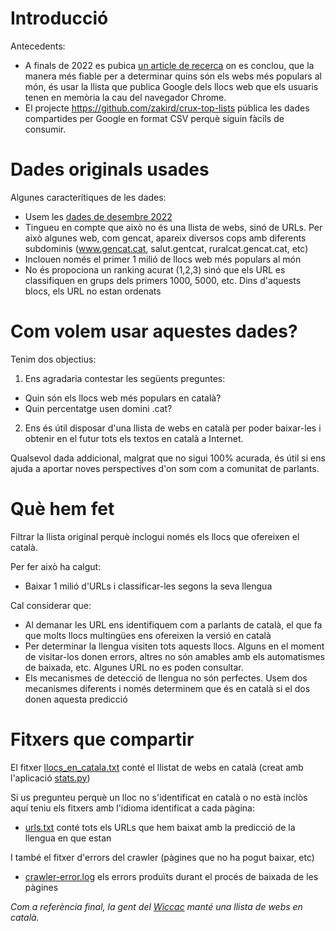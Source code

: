 

# Introducció


Antecedents:

* A finals de 2022 es pubica [un article de recerca](https://zakird.com/papers/toplists.pdf) on es conclou, que la manera més fiable per a determinar quins són els webs més populars al món, és usar la llista que publica Google dels llocs web que els usuaris tenen en memòria la cau del navegador Chrome. 
* El projecte https://github.com/zakird/crux-top-lists pública les dades compartides per Google en format CSV perquè siguin fàcils de consumir.

# Dades originals usades

Algunes caracterítiques de les dades:

* Usem les [dades de desembre 2022](https://raw.githubusercontent.com/jordimas/crux-top-lists-catalan/main/data/202211.csv)
* Tingueu en compte que això no és una llista de webs, sinó de URLs. Per això algunes web, com gencat, apareix diversos cops amb diferents subdominis (www.gencat.cat, salut.gentcat, ruralcat.gencat.cat, etc)
* Inclouen només el primer 1 milió de llocs web més populars al món
* No és propociona un ranking acurat (1,2,3) sinó que els URL es classifiquen en grups dels primers 1000, 5000, etc. Dins d'aquests blocs, els URL no estan ordenats

# Com volem usar aquestes dades?

Tenim dos objectius:

1) Ens agradaria contestar les següents preguntes:
* Quin són els llocs web més populars en català?
* Quin percentatge usen domini .cat?

2) Ens és útil disposar d'una llista de webs en català per poder baixar-les i obtenir en el futur tots els textos en català a Internet.

Qualsevol dada addicional, malgrat que no sigui 100% acurada, és útil si ens ajuda a aportar noves perspectives d'on som com a comunitat de parlants. 

# Què hem fet 

Filtrar la llista original perquè inclogui només els llocs que ofereixen el català. 

Per fer això ha calgut:
* Baixar 1 milió d'URLs i classificar-les segons la seva llengua

Cal considerar que:
* Al demanar les URL ens identifiquem com a parlants de català, el que fa que molts llocs multingües ens ofereixen la versió en català
* Per determinar la llengua visiten tots aquests llocs. Alguns en el moment de visitar-los donen errors, altres no són amables amb els automatismes de baixada, etc. Algunes URL no es poden consultar.
* Els mecanismes de detecció de llengua no són perfectes. Usem dos mecanismes diferents i només determinem que és en català si el dos donen aquesta predicció


# Fitxers que compartir

El fitxer [llocs_en_catala.txt](llocs_en_catala.txt) conté el llistat de webs en català (creat amb l'aplicació [stats.py](stats.py))

Si us pregunteu perquè un lloc no s'identificat en català o no està inclòs aquí teniu els fitxers amb l'idioma identificat a cada pàgina:

* [urls.txt](crawling/urls.txt) conté tots els URLs que hem baixat amb la predicció de la llengua en que estan

I també el fitxer d'errors del crawler (pàgines que no ha pogut baixar, etc)

* [crawler-error.log](crawling/crawler-error.log) els errors produïts durant el procés de baixada de les pàgines

*Com a referència final, la gent del [Wiccac](http://wiccac.cat/) manté una llista de webs en català.*

